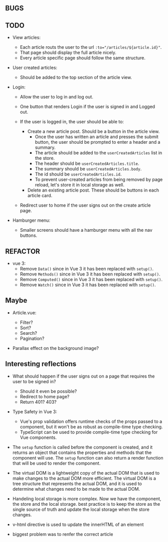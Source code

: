 ## BUGS

## TODO
- View articles:
    - Each article routs the user to the url `:to="/articles/${article.id}"`.
    - That page should display the full article nicely.
    - Every article specific page should follow the same structure.

- User created articles:
    - Should be added to the top section of the article view.

- Login:
    - Allow the user to log in and log out.
    - One button that renders Login if the user is signed in and Logged out.

    - If the user is logged in, the user should be able to:
        - Create a new article post. Should be a button in the article view.
            - Once the user has written an article and presses the submit button, the user should be prompted to enter a header and a summary.
            - The article should be added to the `userCreatedArticles` list in the store.
            - The header should be `userCreatedArticles.title`.
            - The summary should be `userCreatedArticles.body`.
            - The id should be `userCreatedArticles.id`.
            - To prevent user-created articles from being removed by page reload, let's store it in local storage as well.
        - Delete an existing article post. These should be buttons in each article card.

    - Redirect user to home if the user signs out on the create article page.

- Hamburger menu:
    - Smaller screens should have a hamburger menu with all the nav buttons.

## REFACTOR
- vue 3:
    - Remove `Data()` since in Vue 3 it has been replaced with `setup()`.
    - Remove `Methods()` since in Vue 3 it has been replaced with `setup()`.
    - Remove `Computed()` since in Vue 3 it has been replaced with `setup()`.
    - Remove `Watch()` since in Vue 3 it has been replaced with `setup()`.

## Maybe
- Article.vue:
    - Filter?
    - Sort?
    - Search?
    - Pagination?

- Parallax effect on the background image?


## Interesting reflections
- What should happen if the user signs out on a page that requires the user to be signed in?
    - Should it even be possible?
    - Redirect to home page?
    - Return 401? 403?

- Type Safety in Vue 3:
    - Vue's prop validation offers runtime checks of the props passed to a component, but it won't be as robust as compile-time type checking.
    - TypeScript can be used to provide compile-time type checking for Vue components.

- The `setup` function is called before the component is created, and it returns an object that contains the properties and methods that the component will use. The `setup` function can also return a render function that will be used to render the component.

- The virtual DOM is a lightweight copy of the actual DOM that is used to make changes to the actual DOM more efficient. The virtual DOM is a tree structure that represents the actual DOM, and it is used to determine what changes need to be made to the actual DOM.

- Handeling local storage is more complex. Now we have the component, the store and the local storage. 
    best practice is to keep the store as the single source of truth and update the local storage when the store changes.

- v-html directive is used to update the innerHTML of an element


- biggest problem was to renfer the correct article